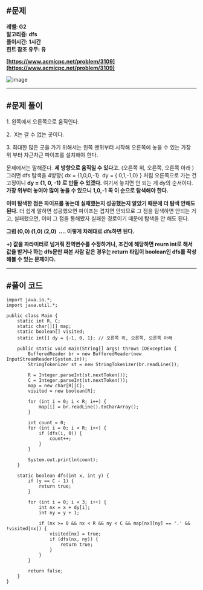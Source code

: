 ## **#문제**         

**레벨: G2  
알고리즘: dfs**   
**풀이시간: 1시간   
힌트 참조 유무: 유**

**[https://www.acmicpc.net/problem/3109](https://www.acmicpc.net/problem/3109)**

![image](https://github.com/user-attachments/assets/c16ea9d7-b363-4708-883d-7175a50a5d1c)

---

## **#문제 풀이**        

1\. 왼쪽에서 오른쪽으로 움직인다.

2.  X는 갈 수 없는 곳이다. 

3\. 최대한 많은 곳을 가기 위해서는 왼쪽 맨위부터 시작해 오른쪽에 놓을 수 있는 가장 위 부터 차근차근 파이프를 설치해야 한다.

문제에서는 말해준다. **세 방향으로 움직일 수 있다고.** (오른쪽 위, 오른쪽, 오른쪽 아래 ) 그러면 dfs 탐색을 4방향{ dx = {1,0,0,-1}  dy = { 0,1,-1,0} } 처럼 오른쪽으로 가는 건 고정이니 **dy = {1, 0, -1} 로 만들 수 있겠다.** 여기서 놓치면 안 되는 게 dy의 순서이다. **가장 위부터 놓여야 많이 놓을 수 있으니 1,0,-1 꼭 이 순으로 탐색해야 한다.**

**이미 탐색한 점은 파이프를 놓는데 실패했는지 성공했는지 알았기 때문에 더 탐색 안해도 된다.** 더 쉽게 말하면 성공했으면 파이프는 겹치면 안되므로 그 점을 탐색하면 안되는 거고, 실패했으면, 이미 그 점을 통해봤자 실패한 경로이기 때문에 탐색을 안 해도 된다.

**그럼 (0,0) (1,0) (2,0)  .... 이렇게 차례대로 dfs하면 된다.**

**+) 값을 파라미터로 넘겨줘 전역변수를 수정하거나, 조건에 해당하면 reurn int로 해서 값을 받거나 하는 dfs문만 짜본 사람 같은 경우는 return 타입이 boolean인 dfs를 작성해볼 수 있는 문제이다.**

---

## **#풀이 코드**      

```
import java.io.*;
import java.util.*;

public class Main {
    static int R, C;
    static char[][] map;
    static boolean[] visited;
    static int[] dy = {-1, 0, 1}; // 오른쪽 위, 오른쪽, 오른쪽 아래

    public static void main(String[] args) throws IOException {
        BufferedReader br = new BufferedReader(new InputStreamReader(System.in));
        StringTokenizer st = new StringTokenizer(br.readLine());

        R = Integer.parseInt(st.nextToken());
        C = Integer.parseInt(st.nextToken());
        map = new char[R][C];
        visited = new boolean[R];

        for (int i = 0; i < R; i++) {
            map[i] = br.readLine().toCharArray();
        }

        int count = 0;
        for (int i = 0; i < R; i++) {
            if (dfs(i, 0)) {
                count++;
            }
        }

        System.out.println(count);
    }

    static boolean dfs(int x, int y) {
        if (y == C - 1) {
            return true;
        }

        for (int i = 0; i < 3; i++) {
            int nx = x + dy[i];
            int ny = y + 1;

            if (nx >= 0 && nx < R && ny < C && map[nx][ny] == '.' && !visited[nx]) {
                visited[nx] = true;
                if (dfs(nx, ny)) {
                    return true;
                }
            }
        }

        return false;
    }
}
```
